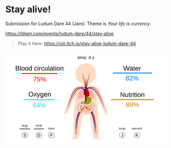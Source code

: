 # Stay alive!

Submission for Ludum Dare 44 (Jam). Theme is *Your life is currency*.

https://ldjam.com/events/ludum-dare/44/stay-alive

> Play it here: https://uiii.itch.io/stay-alive-ludum-dare-44

![screenshot](Resources/screen2.png)
